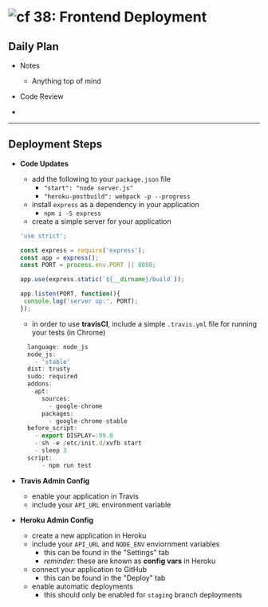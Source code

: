 ![cf](http://i.imgur.com/7v5ASc8.png) 38: Frontend Deployment
====

## Daily Plan
* Notes
  - Anything top of mind

* Code Review
* 

----

## Deployment Steps
  * **Code Updates**
    * add the following to your `package.json` file
      * `"start": "node server.js"`
      * `"heroku-postbuild": webpack -p --progress`
    * install `express` as a dependency in your application
      * `npm i -S express`
    * create a simple server for your application
    ``` javascript
    'use strict';

    const express = require('express');
    const app = express();
    const PORT = process.env.PORT || 8080;

    app.use(express.static(`${__dirname}/build`));

    app.listen(PORT, function(){
     console.log('server up:', PORT);
    });
    ```
    * in order to use **travisCI**, include a simple `.travis.yml` file for running your tests (in Chrome)
    ``` javascript
      language: node_js
      node_js:
        - 'stable'
      dist: trusty
      sudo: required
      addons:
        apt:
          sources:
            - google-chrome
          packages:
            - google-chrome-stable
      before_script:
        - export DISPLAY=:99.0
        - sh -e /etc/init.d/xvfb start
        - sleep 3
      script:
          - npm run test
    ```

  * **Travis Admin Config**
    * enable your application in Travis
    * include your `API_URL` environment variable

  * **Heroku Admin Config**
    * create a new application in Heroku
    * include your `API_URL` and `NODE_ENV` enviornment variables
      * this can be found in the "Settings" tab
      * *reminder:* these are known as **config vars** in Heroku
    * connect your application to GitHub
      * this can be found in the "Deploy" tab
    * enable automatic deployments
      * this should only be enabled for `staging` branch deployments

